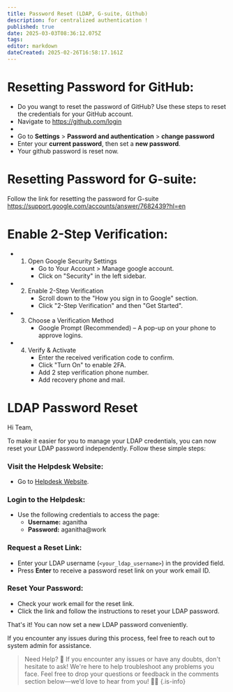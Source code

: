 ```yaml
---
title: Password Reset (LDAP, G-suite, Github)
description: for centralized authentication !
published: true
date: 2025-03-03T08:36:12.075Z
tags: 
editor: markdown
dateCreated: 2025-02-26T16:58:17.161Z
---
```


# Resetting Password for GitHub:
* Do you wangt to reset the password of GitHub? Use these steps to reset the credentials for your GitHub account. 
* Navigate to https://github.com/login
* 
* Go to **Settings** > **Password and authentication** > **change password**
* Enter your **current password**, then set a **new password**.
* Your github password is reset now.

# Resetting Password for G-suite:
Follow the link for resetting the password for G-suite
https://support.google.com/accounts/answer/7682439?hl=en

# Enable 2-Step Verification:
* 1. Open Google Security Settings
     * Go to Your Account > Manage google account.
     * Click on "Security" in the left sidebar.
* 2. Enable 2-Step Verification
     * Scroll down to the "How you sign in to Google" section.
     * Click "2-Step Verification" and then "Get Started".
* 3. Choose a Verification Method
     * Google Prompt (Recommended) – A pop-up on your phone to approve logins.
* 4. Verify & Activate
     * Enter the received verification code to confirm.
     * Click "Turn On" to enable 2FA.
     * Add 2 step verification phone number.
     * Add recovery phone and mail. 


# LDAP Password Reset
Hi Team,

To make it easier for you to manage your LDAP credentials, you can now reset your LDAP password independently. Follow these simple steps:

### Visit the Helpdesk Website:
- Go to [Helpdesk Website](https://helpdesk.svc.aganitha.ai/).

### Login to the Helpdesk:
- Use the following credentials to access the page:
  - **Username:** aganitha  
  - **Password:** aganitha@work  

### Request a Reset Link:
- Enter your LDAP username (`<your_ldap_username>`) in the provided field.
- Press **Enter** to receive a password reset link on your work email ID.

### Reset Your Password:
- Check your work email for the reset link.
- Click the link and follow the instructions to reset your LDAP password.

That's it! You can now set a new LDAP password conveniently.

If you encounter any issues during this process, feel free to reach out to system admin for assistance.
> Need Help? 🚀 If you encounter any issues or have any doubts, don't hesitate to ask! We're here to help troubleshoot any problems you face. Feel free to drop your questions or feedback in the comments section below—we’d love to hear from you! 💬✨
{.is-info}

